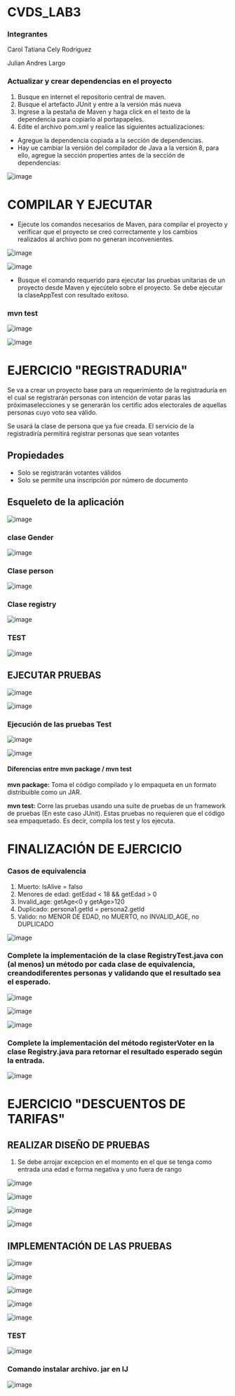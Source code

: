 # CVDS_LAB3

### Integrantes 
Carol Tatiana Cely Rodriguez

Julian Andres Largo 

### Actualizar y crear dependencias en el proyecto
1. Busque en internet el repositorio central de maven.
2. Busque el artefacto JUnit y entre a la versión más nueva
3. Ingrese a la pestaña de Maven y haga click en el texto de la dependencia para copiarlo al portapapeles.
4. Edite el archivo pom.xml y realice las siguientes actualizaciones:
 * Agregue la dependencia copiada a la sección de dependencias.
 * Hay ue cambiar la versión del compilador de Java a la versión 8, para ello, agregue la sección properties antes de la sección de dependencias:
 
![image](https://user-images.githubusercontent.com/63822072/191854374-d89ffb23-d2ae-48bc-8b66-c5aa03b74e8c.png)

# COMPILAR Y EJECUTAR

  * Ejecute los comandos necesarios de Maven, para compilar el proyecto y verificar que el proyecto se creó correctamente y los cambios realizados al archivo pom no generan inconvenientes.

![image](https://user-images.githubusercontent.com/63822072/191856310-ed2d0cb4-ac31-4642-ac20-c11ff8668d98.png)

![image](https://user-images.githubusercontent.com/63822072/191856345-d9317dfb-bd12-4d51-b714-5305a8515438.png)

  * Busque el comando requerido para ejecutar las pruebas unitarias de un proyecto desde Maven y ejecútelo sobre el proyecto. Se debe ejecutar la claseAppTest con resultado exitoso.

  ### mvn test 
  
  ![image](https://user-images.githubusercontent.com/63822072/191856452-76d7d76c-5e1a-447c-8be1-7cdafbf113b8.png)

  ![image](https://user-images.githubusercontent.com/63822072/191856485-e4f7999f-89d5-4fce-a923-78c6991a0a5d.png)

# EJERCICIO "REGISTRADURIA"

Se va a crear un proyecto base para un requerimiento de la registraduría en el cual se registrarán personas con intención de votar paras las próximaselecciones y se generarán los certific ados electorales de aquellas personas cuyo voto sea válido.

Se usará la clase de persona que ya fue creada. El servicio de la registradiría permitirá registrar personas que sean votantes

  ## Propiedades 
  
   * Solo se registrarán votantes válidos
   * Solo se permite una inscripción por número de documento

  ## Esqueleto de la aplicación 
  
  ![image](https://user-images.githubusercontent.com/63822072/191857209-5c72c040-1a2f-4866-b529-8aa3d2db0f5d.png)

  ### clase Gender 
  
  ![image](https://user-images.githubusercontent.com/63822072/191857278-1623bce5-0981-46f3-9ef2-b4767567a4b9.png)
  
  ### Clase person 
  
  ![image](https://user-images.githubusercontent.com/63822072/191857378-27a3ae6e-2787-4ef1-b0c6-b89b593bba7d.png)
  
  ### Clase registry 
  
  ![image](https://user-images.githubusercontent.com/63822072/191857458-781371a1-5ba1-45d0-8071-dcea1ebb656b.png)

  ### TEST 
  
  ![image](https://user-images.githubusercontent.com/63822072/191857619-fe6e37eb-8f08-44be-9613-8e0b572c563e.png)

  ## EJECUTAR PRUEBAS 
  
  ![image](https://user-images.githubusercontent.com/63822072/191857788-c387cee5-44e3-470d-b4d1-452ee442cbd0.png)

  ![image](https://user-images.githubusercontent.com/63822072/191857835-6e8169c2-e33e-4c02-94d7-504bd043d434.png)
  
  ### Ejecución de las pruebas Test
  
  ![image](https://user-images.githubusercontent.com/63822072/191857894-9e906258-0e40-4c53-92fa-808663cd95c8.png)
  
  ![image](https://user-images.githubusercontent.com/63822072/191857936-ea70fbcd-f3ad-40ba-8c3b-dc6056cc300d.png)

  #### Diferencias entre mvn package / mvn test
  **mvn package:** Toma el código compilado y lo empaqueta en un formato distribuible como un JAR.

  **mvn test:** Corre las pruebas usando una suite de pruebas de un framework de pruebas (En este caso JUnit).    Estas pruebas no requieren que el código sea empaquetado. Es decir, compila los test y los ejecuta.
  
# FINALIZACIÓN DE EJERCICIO
  
### Casos de equivalencia 
1. Muerto:  IsAlive = falso
2. Menores de edad: getEdad < 18 && getEdad > 0
3. Invalid_age: getAge<0 y getAge>120
4. Duplicado: persona1.getId = persona2.getId
5. Valido: no MENOR DE EDAD, no MUERTO, no INVALID_AGE, no DUPLICADO

![image](https://user-images.githubusercontent.com/63822072/191859262-dd8c5e7b-be74-4e9e-9ea5-96c4ad910bf9.png)

  ### Complete la implementación de la clase RegistryTest.java con (al menos) un método por cada clase de equivalencia, creandodiferentes personas y validando que el resultado sea el esperado.
  
  ![image](https://user-images.githubusercontent.com/63822072/191859575-03c5e9a0-f7a4-4f5c-ab82-805d5c8c5c13.png)

![image](https://user-images.githubusercontent.com/63822072/191859609-725a9d06-0841-4ad7-9753-c4a56157b028.png)

![image](https://user-images.githubusercontent.com/63822072/191859621-d01e31d7-0dcf-4de5-8483-3f43b02f6f57.png)

  
  ### Complete la implementación del método registerVoter en la clase Registry.java para retornar el resultado esperado según la entrada.

![image](https://user-images.githubusercontent.com/63822072/191859693-af960b70-10f6-4bae-a273-f6011efa925a.png)


# EJERCICIO "DESCUENTOS DE TARIFAS"

## REALIZAR DISEÑO DE PRUEBAS 

1. Se debe arrojar excepcion en el momento en el que se tenga como entrada una edad e forma negativa y uno fuera de rango 

![image](https://user-images.githubusercontent.com/63822072/191863549-965408b2-809e-4a29-bcfa-1d1373db9b00.png)

![image](https://user-images.githubusercontent.com/63822072/191864971-878ee44c-5efc-4c81-bfae-cdb5a893b58e.png)

![image](https://user-images.githubusercontent.com/63822072/191865591-43922477-28ff-4682-ab27-acd0cdd763b9.png)

![image](https://user-images.githubusercontent.com/63822072/191866322-c626b358-c0d9-47bc-907d-0cde624b51b5.png)

## IMPLEMENTACIÓN DE LAS PRUEBAS 

![image](https://user-images.githubusercontent.com/63822072/191866359-f0649cc8-cc68-407a-9283-d6f1f094e30a.png)

![image](https://user-images.githubusercontent.com/63822072/191866381-418635b9-40dc-4e14-aef9-9847f29ae9d3.png)

![image](https://user-images.githubusercontent.com/63822072/191866408-a2ca1234-1600-4804-b923-479314817652.png)

![image](https://user-images.githubusercontent.com/63822072/191866429-94ecd0f7-4bef-40e6-89dd-3cc48e8a9eb1.png)

![image](https://user-images.githubusercontent.com/63822072/191866444-42f87801-b608-4fdf-baf2-879f029f0ddb.png)


### TEST 

![image](https://user-images.githubusercontent.com/63822072/191866609-4f0daf44-60e5-46ba-99a9-ae5427609a76.png)


### Comando instalar archivo. jar en IJ

![image](https://user-images.githubusercontent.com/63822072/188930731-1e61500d-3942-40ff-a531-d61be813f403.png)

